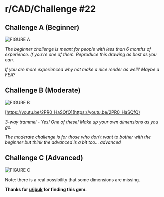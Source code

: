 # r/CAD/Challenge #22

## Challenge A (Beginner)

![FIGURE A](http://casteelcarson.weebly.com/uploads/3/8/8/4/38845709/1349253.png)

*The beginner challenge is meant for people with less than 6 months of experience. If you're one of them. Reproduce this drawing as best as you can.*

*If you are more experienced why not make a nice render as well? Maybe a FEA?*

## Challenge B (Moderate)

![FIGURE B](http://i.imgur.com/QREAAqv.gif)

[https://youtu.be/2PR0_HaSQfQ](https://youtu.be/2PR0_HaSQfQ)

*3-way trammel - Yes! One of these! Make up your own dimensions as you go.*

*The moderate challenge is for those who don't want to bother with the beginner but think the advanced is a bit too... advanced*

## Challenge C (Advanced)

![FIGURE C](https://imgur.com/3i4hqFa)

Note: there is a real possibility that some dimensions are missing.

**Thanks for [u/jbuk](https://www.reddit.com/u/jbuk) for finding this gem.**